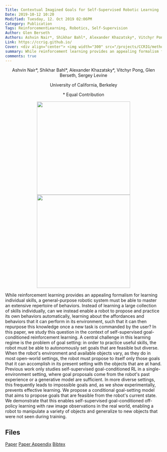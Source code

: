 ```yaml
---
Title: Contextual Imagined Goals for Self-Supervised Robotic Learning
Date: 2019-10-12 10:20
Modified: Tuesday, 12. Oct 2019 02:06PM 
Category: Publication
Tags: ReinforcementLearning, Robotics, Self-Supervision 
Author: Glen Berseth
Authors: Ashvin Nair*, Shikhar Bahl*, Alexander Khazatsky*, Vitchyr Pong, Glen Berseth, Sergey Levine
Link: https://ccrig.github.io/
Cover: <div align="center"> <img width="300" src="/projects/CCRIG/method_step1.png" alt=""> <img alt="" width="300" src="/projects/CCRIG/cc_vae.png"> </div>
summary: While reinforcement learning provides an appealing formalism for learning individual skills, a general-purpose robotic system must be able to master an extensive repertoire of behaviors. Instead of learning a large collection of skills individually, can we instead enable a robot to propose and practice its own behaviors automatically, learning about the affordances and behaviors that it can perform in its environment, such that it can then repurpose this knowledge once a new task is commanded by the user? In this paper, we study this question in the context of self-supervised goal-conditioned reinforcement learning. A central challenge in this learning regime is the problem of goal setting: in order to practice useful skills, the robot must be able to autonomously set goals that are feasible but diverse. When the robot's environment and available objects vary, as they do in most open-world settings, the robot must propose to itself only those goals that it can accomplish in its present setting with the objects that are at hand. Previous work only studies self-supervised goal-conditioned RL in a single-environment setting, where goal proposals come from the robot's past experience or a generative model are sufficient. In more diverse settings, this frequently leads to impossible goals and, as we show experimentally, prevents effective learning. We propose a conditional goal-setting model that aims to propose goals that are feasible from the robot's current state. We demonstrate that this enables self-supervised goal-conditioned off-policy learning with raw image observations in the real world, enabling a robot to manipulate a variety of objects and generalize to new objects that were not seen during training. 
comments: true
---
```


<div align="center">
	<p>
				Ashvin Nair*, Shikhar Bahl*, Alexander Khazatsky*, Vitchyr Pong, Glen Berseth, Sergey Levine
	</p>
	<p>	
            University of California, Berkeley
    </p>
    <p>	
            * Equal Contribution
    </p>
</div>

<center>

</center>

<div align="center">
            <img width="300" src="../projects/CCRIG/method_step1.png"> <img width="300" src="../projects/CCRIG/cc_vae.png">
</div>

While reinforcement learning provides an appealing formalism for learning individual skills, a general-purpose robotic system must be able to master an extensive repertoire of behaviors. Instead of learning a large collection of skills individually, can we instead enable a robot to propose and practice its own behaviors automatically, learning about the affordances and behaviors that it can perform in its environment, such that it can then repurpose this knowledge once a new task is commanded by the user? In this paper, we study this question in the context of self-supervised goal-conditioned reinforcement learning. A central challenge in this learning regime is the problem of goal setting: in order to practice useful skills, the robot must be able to autonomously set goals that are feasible but diverse. When the robot's environment and available objects vary, as they do in most open-world settings, the robot must propose to itself only those goals that it can accomplish in its present setting with the objects that are at hand. Previous work only studies self-supervised goal-conditioned RL in a single-environment setting, where goal proposals come from the robot's past experience or a generative model are sufficient. In more diverse settings, this frequently leads to impossible goals and, as we show experimentally, prevents effective learning. We propose a conditional goal-setting model that aims to propose goals that are feasible from the robot's current state. We demonstrate that this enables self-supervised goal-conditioned off-policy learning with raw image observations in the real world, enabling a robot to manipulate a variety of objects and generalize to new objects that were not seen during training. 




## Files

[Paper](https://arxiv.org/abs/1910.11670)
[Paper Appendix](../projects/Dome/paper_supp.pdf)
[Bibtex](../files/bibtex/Dome.bib)